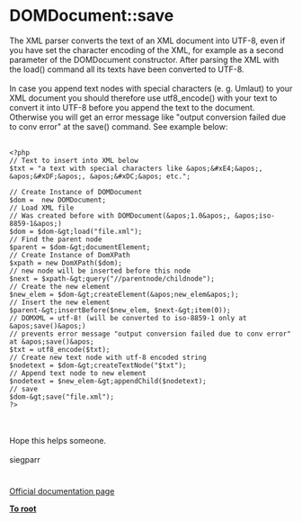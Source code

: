 # DOMDocument::save



The XML parser converts the text of an XML document into UTF-8, even if you have set the character encoding of the XML, for example as a second parameter of the DOMDocument constructor. After parsing the XML with the load() command all its texts have been converted to UTF-8.<br><br>In case you append text nodes with special characters (e. g. Umlaut) to your XML document you should therefore use utf8_encode() with your text to convert it into UTF-8 before you append the text to the document. Otherwise you will get an error message like "output conversion failed due to conv error" at the save() command. See example below:<br><br>

```
<?php
// Text to insert into XML below
$txt = "a text with special characters like &apos;&#xE4;&apos;, &apos;&#xDF;&apos;, &apos;&#xDC;&apos; etc.";

// Create Instance of DOMDocument
$dom =  new DOMDocument;
// Load XML file
// Was created before with DOMDocument(&apos;1.0&apos;, &apos;iso-8859-1&apos;)
$dom = $dom-&gt;load("file.xml");
// Find the parent node
$parent = $dom-&gt;documentElement;
// Create Instance of DomXPath
$xpath = new DomXPath($dom);
// new node will be inserted before this node
$next = $xpath-&gt;query("//parentnode/childnode");
// Create the new element
$new_elem = $dom-&gt;createElement(&apos;new_elem&apos;);
// Insert the new element
$parent-&gt;insertBefore($new_elem, $next-&gt;item(0));
// DOMXML = utf-8! (will be converted to iso-8859-1 only at &apos;save()&apos;)
// prevents error message "output conversion failed due to conv error" at &apos;save()&apos;
$txt = utf8_encode($txt);
// Create new text node with utf-8 encoded string
$nodetext = $dom-&gt;createTextNode("$txt");
// Append text node to new element
$nodetext = $new_elem-&gt;appendChild($nodetext);
// save 
$dom-&gt;save("file.xml");
?>
```
<br><br>Hope this helps someone.<br><br>siegparr  

#

[Official documentation page](https://www.php.net/manual/en/domdocument.save.php)

**[To root](/README.md)**